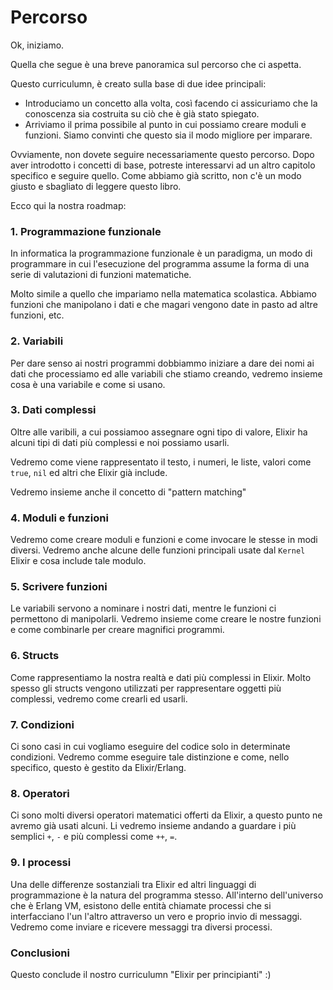 # Percorso 

Ok, iniziamo. 

Quella che segue è una breve panoramica sul percorso che ci aspetta.

Questo curriculumn, è creato sulla base di due idee principali:

* Introduciamo un concetto alla volta, così facendo ci assicuriamo che la 
  conoscenza sia  costruita su ciò che è già stato spiegato.
* Arriviamo il prima possibile al punto in cui possiamo creare moduli e funzioni.
  Siamo convinti che questo sia  il modo migliore per imparare.

Ovviamente, non dovete seguire necessariamente questo percorso. Dopo aver
introdotto i concetti di base, potreste interessarvi ad un altro capitolo specifico
e seguire quello. Come abbiamo già scritto, non c'è un modo giusto e sbagliato di leggere questo
libro.

Ecco qui la nostra roadmap:

### 1. Programmazione funzionale 

In informatica la programmazione funzionale è un paradigma, un modo di programmare
in cui l'esecuzione del programma assume la forma di  una serie di valutazioni di funzioni matematiche.

Molto simile a quello che impariamo nella matematica scolastica. Abbiamo funzioni che 
manipolano i dati e che magari vengono date in pasto ad altre funzioni, etc.

### 2. Variabili

Per dare senso ai nostri programmi dobbiammo iniziare a dare dei nomi ai
dati che processiamo ed alle variabili che stiamo creando, vedremo insieme 
cosa è una variabile e come si usano.

### 3. Dati complessi

Oltre alle varibili, a cui possiamoo assegnare ogni tipo di valore,
Elixir ha alcuni tipi di dati più complessi e noi possiamo usarli.

Vedremo come viene rappresentato il testo, i numeri, le liste,
valori come `true`, `nil` ed altri che Elixir già include.

Vedremo insieme anche il concetto di "pattern matching"

### 4. Moduli e funzioni

Vedremo come creare moduli e funzioni e come invocare le stesse in modi diversi.
Vedremo anche alcune delle funzioni principali usate dal `Kernel` Elixir e cosa include tale modulo.

### 5. Scrivere funzioni 

Le variabili servono a nominare i nostri dati, mentre le funzioni ci permettono
di manipolarli. Vedremo insieme come creare le nostre funzioni e come combinarle
per creare magnifici programmi.

### 6. Structs 

Come rappresentiamo la nostra realtà e dati più complessi in Elixir. Molto
spesso gli structs vengono utilizzati per rappresentare oggetti più complessi,
vedremo come crearli ed usarli.

### 7. Condizioni

Ci sono casi in cui vogliamo eseguire del codice solo in determinate condizioni.
Vedremo comme eseguire tale distinzione e come, nello specifico, questo è 
gestito da Elixir/Erlang.

### 8. Operatori 

Ci sono molti diversi operatori matematici offerti da Elixir,
a questo punto ne avremo già usati alcuni. Li vedremo insieme andando 
a guardare i più semplici `+`, `-` e più complessi come `++`, `=`.

### 9. I processi

Una delle differenze sostanziali tra Elixir ed altri linguaggi di programmazione
è la natura del programma stesso. All'interno dell'universo che è Erlang VM,
esistono delle entità chiamate processi che si interfacciano l'un l'altro attraverso
un vero e proprio invio di messaggi. Vedremo come inviare e ricevere messaggi 
tra diversi processi.

### Conclusioni 

Questo conclude il nostro curriculumn "Elixir per principianti" :)

